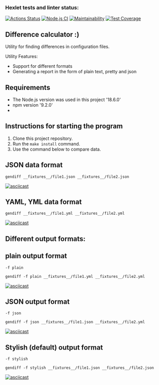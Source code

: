 ### Hexlet tests and linter status:
[![Actions Status](https://github.com/KiraBelo/frontend-project-46/workflows/hexlet-check/badge.svg)](https://github.com/KiraBelo/frontend-project-46/actions)
[![Node.js CI](https://github.com/KiraBelo/frontend-project-46/actions/workflows/node.js.yml/badge.svg)](https://github.com/KiraBelo/frontend-project-46/actions/workflows/node.js.yml)
[![Maintainability](https://api.codeclimate.com/v1/badges/7c2c2b81fb70bf614391/maintainability)](https://codeclimate.com/github/KiraBelo/frontend-project-46/maintainability)
[![Test Coverage](https://api.codeclimate.com/v1/badges/7c2c2b81fb70bf614391/test_coverage)](https://codeclimate.com/github/KiraBelo/frontend-project-46/test_coverage)

 ## Difference calculator :)
 
Utility for finding differences in configuration files.

Utility Features:
- Support for different formats
- Generating a report in the form of plain text, pretty and json

## Requirements

- The Node.js version was used in this project '18.6.0'
- npm version '9.2.0'
- 
## Instructions for starting the program

1. Clone this project repository.
2. Run the ``` make install ``` command.
3. Use the command below to compare data.


## JSON data format 
``` 
gendiff __fixtures__/file1.json __fixtures__/file2.json 
```

[![asciicast](https://asciinema.org/a/qSW8CaUeHN1kN4ZwGhPV6RpJu.svg)](https://asciinema.org/a/qSW8CaUeHN1kN4ZwGhPV6RpJu)

## YAML, YML data format
```
gendiff __fixtures__/file1.yml __fixtures__/file2.yml 
```

[![asciicast](https://asciinema.org/a/tOTgOgEoXZhYCY822almJEPcA.svg)](https://asciinema.org/a/tOTgOgEoXZhYCY822almJEPcA)

## Different output formats:
## plain output format
```
-f plain
```
```
gendiff -f plain __fixtures__/file1.yml __fixtures__/file2.yml
```

[![asciicast](https://asciinema.org/a/O9UGB0e51JHO0SFpynSdOf7Ks.svg)](https://asciinema.org/a/O9UGB0e51JHO0SFpynSdOf7Ks)

## JSON output format
```
-f json
```
```
gendiff -f json __fixtures__/file1.json __fixtures__/file2.yml
```

[![asciicast](https://asciinema.org/a/3Yq11UY3MaxTdbCyQPW80GcOt.svg)](https://asciinema.org/a/3Yq11UY3MaxTdbCyQPW80GcOt)

## Stylish (default) output format
```
-f stylish
```
```
gendiff -f stylish __fixtures__/file1.json __fixtures__/file2.json
```

[![asciicast](https://asciinema.org/a/Gf4Ol43fdSYNhFHGpvC3NJnTZ.svg)](https://asciinema.org/a/Gf4Ol43fdSYNhFHGpvC3NJnTZ)


